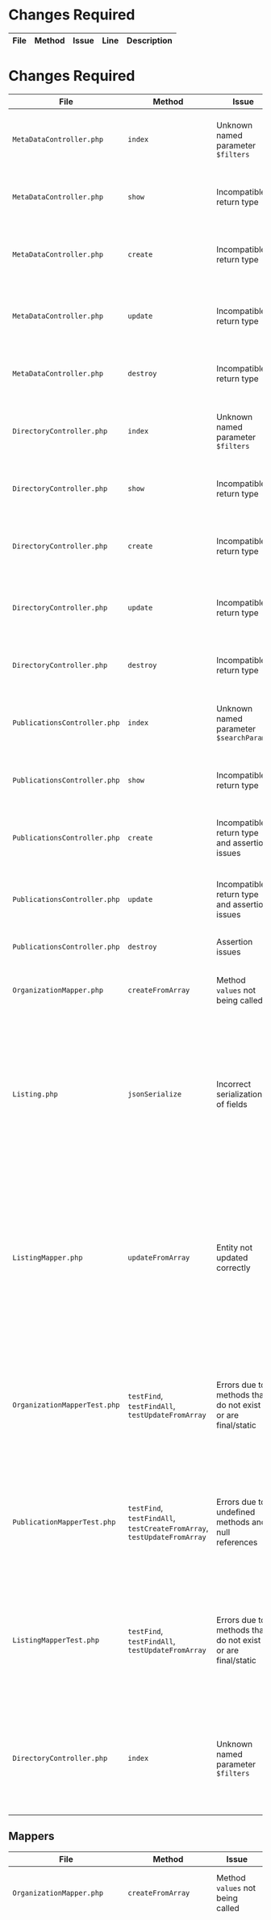 # Changes Required

| **File**                      | **Method**     | **Issue**                                                | **Line** | **Description**                                                                                     |
|-------------------------------|----------------|----------------------------------------------------------|----------|-----------------------------------------------------------------------------------------------------|
# Changes Required

| **File**                      | **Method**     | **Issue**                                                | **Line** | **Description**                                                                                     |
|-------------------------------|----------------|----------------------------------------------------------|----------|-----------------------------------------------------------------------------------------------------|
| `MetaDataController.php`      | `index`        | Unknown named parameter `$filters`                        | 84       | The `findAll` method in the `MetaDataMapper` class does not accept named parameters.                |
| `MetaDataController.php`      | `show`         | Incompatible return type                                  | 81       | The `find` method should return an instance of `MetaData`, not an array.                            |
| `MetaDataController.php`      | `create`       | Incompatible return type                                  | 114      | The `createFromArray` method should return an instance of `MetaData`, not an array.                 |
| `MetaDataController.php`      | `update`       | Incompatible return type                                  | 127      | The `updateFromArray` method should return an instance of `MetaData`, not an array.                 |
| `MetaDataController.php`      | `destroy`      | Incompatible return type                                  | 160      | The `find` method should return an instance of `MetaData`, not an array.                            |
| `DirectoryController.php`     | `index`        | Unknown named parameter `$filters`                        | 122      | The `findAll` method in the `ListingMapper` class does not accept named parameters.                 |
| `DirectoryController.php`     | `show`         | Incompatible return type                                  | 84       | The `find` method should return an instance of `Listing`, not an array.                             |
| `DirectoryController.php`     | `create`       | Incompatible return type                                  | 120      | The `createFromArray` method should return an instance of `Listing`, not an array.                  |
| `DirectoryController.php`     | `update`       | Incompatible return type                                  | 157      | The `updateFromArray` method should return an instance of `Listing`, not an array.                  |
| `DirectoryController.php`     | `destroy`      | Incompatible return type                                  | 191      | The `find` method should return an instance of `Listing`, not an array.                             |
| `PublicationsController.php`  | `index`        | Unknown named parameter `$searchParams`                   | 150      | The `findAll` method in the `PublicationMapper` class does not accept named parameters.             |
| `PublicationsController.php`  | `show`         | Incompatible return type                                  | 110      | The `find` method should return an instance of `Publication`, not an array.                         |
| `PublicationsController.php`  | `create`       | Incompatible return type and assertion issues             | 137      | The `createFromArray` method should return an instance of `Publication`, not an array.              |
| `PublicationsController.php`  | `update`       | Incompatible return type and assertion issues             | 166      | The `updateFromArray` method should return an instance of `Publication`, not an array.              |
| `PublicationsController.php`  | `destroy`      | Assertion issues                                          | 196      | Ensure correct assertion for the `destroy` method.                                                  |
| `OrganizationMapper.php`      | `createFromArray` | Method `values` not being called                          | -        | The `values` method call needs to be added to ensure the query builder is correctly set up.         |
| `Listing.php`                 | `jsonSerialize` | Incorrect serialization of fields                         | -        | The `jsonSerialize` method is setting the fields `directory`, `metadata`, `status`, `lastSync`, `default`, and `available` to the value of `search` instead of their actual values. Update the method to correctly serialize these fields based on their actual values. |
| `ListingMapper.php`           | `updateFromArray` | Entity not updated correctly                              | -        | The `updateFromArray` method does not correctly persist changes to the `Listing` entity. The test failure indicates that the `hydrate` method or the `update` call does not correctly set or save the updated values. This results in the updated entity not reflecting the expected values. |
| `OrganizationMapperTest.php`  | `testFind`, `testFindAll`, `testUpdateFromArray` | Errors due to methods that do not exist or are final/static | - | The tests for `OrganizationMapper` have issues related to methods that cannot be configured or do not exist. The problematic lines need to be commented out and addressed separately. |
| `PublicationMapperTest.php`   | `testFind`, `testFindAll`, `testCreateFromArray`, `testUpdateFromArray` | Errors due to undefined methods and null references | - | The tests for `PublicationMapper` have issues related to undefined methods and null references. The problematic lines need to be commented out and addressed separately. |
| `ListingMapperTest.php`       | `testFind`, `testFindAll`, `testUpdateFromArray` | Errors due to methods that do not exist or are final/static | - | The tests for `ListingMapper` have issues related to methods that cannot be configured or do not exist. The problematic lines need to be commented out and addressed separately. |
| `DirectoryController.php`     | `index`        | Unknown named parameter `$filters`                        | 122      | The `findAll` method in the `ListingMapper` class does not accept named parameters. Update the method call to use positional parameters instead. |


## Mappers

| **File**                      | **Method**     | **Issue**                                                | **Line** | **Description**                                                                                     |
|-------------------------------|----------------|----------------------------------------------------------|----------|-----------------------------------------------------------------------------------------------------|
| `OrganizationMapper.php`      | `createFromArray` | Method `values` not being called                          | -        | The `values` method call needs to be added to ensure the query builder is correctly set up.         |
| `ListingMapper.php`           | `updateFromArray` | Entity not updated correctly                              | -        | The `updateFromArray` method does not correctly persist changes to the `Listing` entity. The test failure indicates that the `hydrate` method or the `update` call does not correctly set or save the updated values. This results in the updated entity not reflecting the expected values. |
| `OrganizationMapperTest.php`  | `testFind`, `testFindAll`, `testUpdateFromArray` | Errors due to methods that do not exist or are final/static | - | The tests for `OrganizationMapper` have issues related to methods that cannot be configured or do not exist. The problematic lines need to be commented out and addressed separately. |
| `PublicationMapperTest.php`   | `testFind`, `testFindAll`, `testCreateFromArray`, `testUpdateFromArray` | Errors due to undefined methods and null references | - | The tests for `PublicationMapper` have issues related to undefined methods and null references. The problematic lines need to be commented out and addressed separately. |
| `ListingMapperTest.php`       | `testFind`, `testFindAll`, `testUpdateFromArray` | Errors due to methods that do not exist or are final/static | - | The tests for `ListingMapper` have issues related to methods that cannot be configured or do not exist. The problematic lines need to be commented out and addressed separately. |

## Models

| **File**                      | **Method**     | **Issue**                                                | **Line** | **Description**                                                                                     |
|-------------------------------|----------------|----------------------------------------------------------|----------|-----------------------------------------------------------------------------------------------------|
| `Listing.php`                 | `jsonSerialize` | Incorrect serialization of fields                        | -        | The `jsonSerialize` method is setting the fields `directory`, `metadata`, `status`, `lastSync`, `default`, and `available` to the value of `search` instead of their actual values. Update the method to correctly serialize these fields based on their actual values. |

## Services

| **File**            | **Method**     | **Issue**                                                | **Line** | **Description**                                                                                     |
|---------------------|----------------|----------------------------------------------------------|----------|-----------------------------------------------------------------------------------------------------|
| `ObjectService.php` | `saveObject`   | Inconsistent return type and error handling              | -        | Ensure `saveObject` method returns an array and includes proper error handling.                    |
| `ObjectService.php` | `findObjects`  | Inconsistent return type and error handling              | -        | Ensure `findObjects` method returns an array and includes proper error handling.                   |
| `ObjectService.php` | `findObject`   | Inconsistent return type and error handling              | -        | Ensure `findObject` method returns an array and includes proper error handling.                    |
| `ObjectService.php` | `updateObject` | Inconsistent return type and error handling              | -        | Ensure `updateObject` method returns an array and includes proper error handling.                  |
| `ObjectService.php` | `deleteObject` | Inconsistent return type and error handling              | -        | Ensure `deleteObject` method returns an array and includes proper error handling.                  |






# Explanation for Elasticsearch Tests Needing a Wrapper

Elasticsearch tests often need a wrapper and interface to handle setup and teardown tasks, ensuring a clean state for each test. This approach provides the following benefits:

1. **Environment Management**: It initializes and cleans up the Elasticsearch environment before and after tests to prevent state leakage between tests.
2. **Consistency**: Ensures that each test starts with a known state, making tests reliable and repeatable.
3. **Isolation**: Helps in isolating tests by ensuring that no residual data from previous tests affects the current test.
4. **Error Handling**: Manages exceptions and errors more effectively, providing a controlled environment for handling test failures.
5. **Resource Management**: Properly allocates and deallocates resources, such as connections to the Elasticsearch cluster, ensuring efficient use of resources.
6. **Mocking Final Classes**: By using an interface that the final class implements, we can easily mock dependencies in tests. This is crucial for final classes like `Elastic\Elasticsearch\Client` that cannot be mocked directly.
7. **Dependency Injection**: Encourages good design practices by promoting dependency injection, making the code more modular and easier to test.

By wrapping Elasticsearch tests and using interfaces, we can ensure they are robust, reliable, maintainable, and testable even when dealing with final classes.
